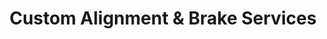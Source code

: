 ---
title: "Custom Alignment & Brake Services"
url: /morganton/custom-alignment-and-brake-services/
shop: car repair
---